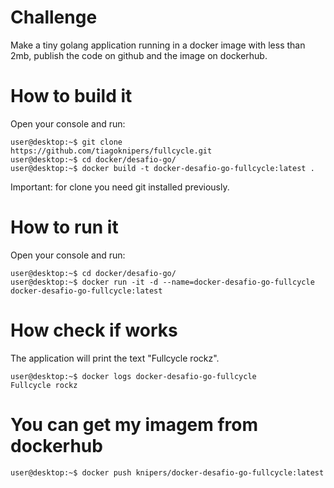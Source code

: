 # Challenge

Make a tiny golang application running in a docker image with less than 2mb, publish the code on github and the image on dockerhub.

# How to build it
Open your console and run:

```console
user@desktop:~$ git clone https://github.com/tiagoknipers/fullcycle.git
user@desktop:~$ cd docker/desafio-go/
user@desktop:~$ docker build -t docker-desafio-go-fullcycle:latest .
```

Important: for clone you need git installed previously.

# How to run it

Open your console and run:

```console
user@desktop:~$ cd docker/desafio-go/
user@desktop:~$ docker run -it -d --name=docker-desafio-go-fullcycle docker-desafio-go-fullcycle:latest
```
# How check if works

The application will print the text "Fullcycle rockz".

```console
user@desktop:~$ docker logs docker-desafio-go-fullcycle
Fullcycle rockz
```

# You can get my imagem from dockerhub

```console
user@desktop:~$ docker push knipers/docker-desafio-go-fullcycle:latest
```
